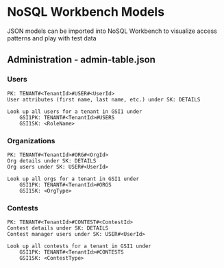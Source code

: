 # NoSQL Workbench Models

JSON models can be imported into NoSQL Workbench to visualize access patterns and play with test data

## Administration - admin-table.json

### Users

    PK: TENANT#<TenantId>#USER#<UserId>
    User attributes (first name, last name, etc.) under SK: DETAILS

    Look up all users for a tenant in GSI1 under
        GSI1PK: TENANT#<TenantId>#USERS
        GSI1SK: <RoleName>

### Organizations

    PK: TENANT#<TenantId>#ORG#<OrgId>
    Org details under SK: DETAILS
    Org users under SK: USER#<UserId>

    Look up all orgs for a tenant in GSI1 under
        GSI1PK: TENANT#<TenantId>#ORGS
        GSI1SK: <OrgType>

### Contests

    PK: TENANT#<TenantId>#CONTEST#<ContestId>
    Contest details under SK: DETAILS
    Contest manager users under SK: USER#<UserId>

    Look up all contests for a tenant in GSI1 under
        GSI1PK: TENANT#<TenantId>#CONTESTS
        GSI1SK: <ContestType>
